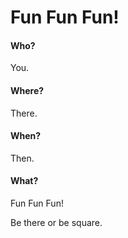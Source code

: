 # Fun Fun Fun!

#### Who?

You.

#### Where?

There.

#### When?

Then.

#### What?

Fun Fun Fun!

Be there or be square.


